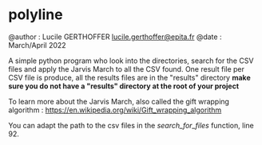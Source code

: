 # polyline

@author : Lucile GERTHOFFER <lucile.gerthoffer@epita.fr>
@date : March/April 2022

A simple python program who look into the directories, search for the CSV files and apply the Jarvis March to all the CSV found. 
One result file per CSV file is produce, all the results files are in the "results" directory
**make sure you do not have a "results" directory at the root of your project**

To learn more about the Jarvis March, also called the gift wrapping algorithm : 
https://en.wikipedia.org/wiki/Gift_wrapping_algorithm

You can adapt the path to the csv files in the *search_for_files* function, line 92. 